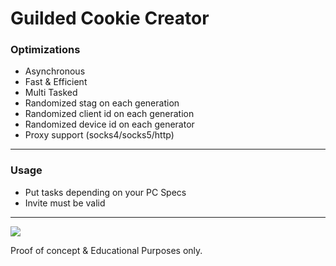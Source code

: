 # Guilded Cookie Creator

### **Optimizations**
- Asynchronous
- Fast & Efficient
- Multi Tasked
- Randomized stag on each generation
- Randomized client id on each generation
- Randomized device id on each generator
- Proxy support (socks4/socks5/http)

---------------------------------------

### **Usage**
- Put tasks depending on your PC Specs
- Invite must be valid

---------------------------------------

<img src="https://media.discordapp.net/attachments/923861758324670495/927512448012013638/Screenshot_68.png?width=854&height=484"/>

Proof of concept & Educational Purposes only.
